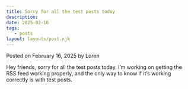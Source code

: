 ```yaml
---
title: Sorry for all the test posts today
description:
date: 2025-02-16
tags:
   - posts
layout: layouts/post.njk
---
```


Posted on February 16, 2025 by Loren

Hey friends, sorry for all the test posts today. I’m working on getting the RSS feed working properly, and the only way to know if it’s working correctly is with test posts.
